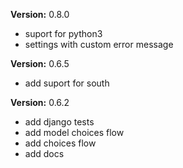 **Version:** 0.8.0
- suport for python3
- settings with custom error message

**Version:** 0.6.5
- add suport for south

**Version:** 0.6.2
- add django tests
- add model choices flow
- add choices flow
- add docs
